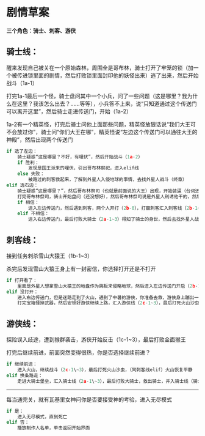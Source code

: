 # 剧情草案
**三个角色：骑士、刺客、游侠**

## 骑士线：
醒来发现自己被关在一个原始森林，周围全是哥布林，骑士打开了牢笼的锁（加一个被传进锁里面的剧情，然后打败锁里面封印他的妖怪出来）逃了出来，然后开始战斗（1a-1）

打完1a-1最后一个怪，骑士盘问其中一个小兵，问了一些问题（这是哪里？我为什么在这里？我该怎么出去？……等等），小兵答不上来，说“只知道通过这个传送门可以离开这里”，然后骑士走进传送门，开始（1a-2）

1a-2有一个精英怪，打完后骑士问他上面那些问题，精英怪放狠话说“我们大王可不会放过你”，骑士问“你们大王在哪”，精英怪说“左边这个传送门可以通往大王的神殿”，然后出现两个传送门

```python
if 选了左边：
    骑士疑惑“这是哪里？不好，有埋伏”，然后开始战斗（1a-2）
    if 胜利：
        发现是国王派来的埋伏，引出哥布林祭祀，进入elif线
    else 失败：
        被路过的刺客救起来，了解到外星人入侵地球的事情，去找外星人战斗（终章）
elif 选右边：
    骑士疑惑“这是哪里？”，然后哥布林祭司（也就是前面说的大王）出现，开始装逼（台词还没想好），装完逼开打（1a-3）
    打完哥布林祭司，骑士开始盘问（还没想好），然后哥布林祭司说是外星人利诱他干的，然后出现传送门和选项：是否相信他的话？
    if 相信：
        进入左边传送门，然后遇到刺客，两个人开打（2b-0），打赢刺客汇入刺客线（2b-1~3），刺客给你一把武器（打残了动不了，托孤），你帮助刺客粉碎了外星人入侵地球的阴谋
    elif 不相信：
        进入右边传送门，最后打败大骑士（2a-1~3）得知了骑士的身世，然后去找外星人战斗（终章）然后归园田居
```

## 刺客线：
接到任务刺杀雪山大猿王（1b-1\~3）

杀完后发现雪山大猿王身上有一封密信，你选择打开还是不打开

```python
if 打开看了：
    里面是外星人想拿雪山大猿王的地盘作为跳板来侵略地球，然后进入左边传送门开启（2b-1~3），（加一段打败埋伏骑士的人，救下骑士的关卡）最终粉碎了外星人的阴谋
elif 没打开：
    进入右边传送门，但是迷路走到了火山，遇到了中暑的游侠，你准备去救，游侠身上蹦出一个宝箱怪（游侠偷的），然后开战（2c-0）
    打完宝箱怪掉武器，然后安顿好游侠继续上路，汇入游侠线（2c-1~3），最后打死火山沙虫，（加一段：在火山沙虫老巢里发现了指引他们去大骑士所在地的引导，他们去找大骑士，并入游侠线elif）火山恢复平静
```

## 游侠线：
探险误入歧途，遭到猴群袭击，游侠开始反击（1c-1\~3），最后打败金面猴王

打完后继续前进，前面突然变得很热，你是否选择继续前进？

```python
if 继续前进：
    进入火山，继续战斗（2c-1\~3），最后打死火山沙虫，（同刺客线elif）火山恢复平静
elif 换条路走：
    走进大骑士堡垒，汇入骑士线（2a-1\~3），最后打败大骑士，救出骑士，并入骑士线（骑士发现了自己的身世，决定和两个好基友去打外星人）回来之后和骑士过上了性♂福快乐的田园生活（老男同乐）
```

---

每当通完关，就有瓦基里女神问你是否要接受神的考验，进入无尽模式

```python
if 是：
    进入无尽模式，直到死亡
elif 否：
    播放制作人名单，单击返回开始界面
```
